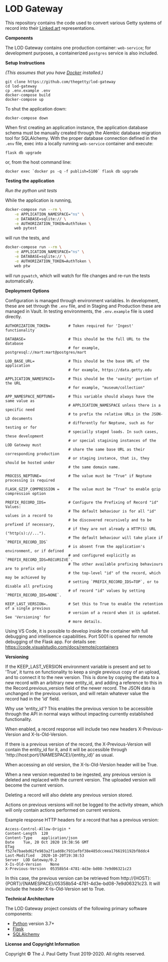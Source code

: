 # LOD Gateway

This repository contains the code used to convert various Getty systems of record into their [Linked.art](http://www.linked.art) representations.

**Components**

The LOD Gateway contains one production container: `web-service`; for development purposes, a containerized `postgres` service is also included.

**Setup Instructions**

_(This assumes that you have [Docker](https://www.docker.com/products/docker-desktop) installed.)_

    git clone https://github.com/thegetty/lod-gateway
    cd lod-gateway
    cp .env.example .env
    docker-compose build
    docker-compose up

To shut the application down:

    docker-compose down

When first creating an application instance, the application database schema must be manually created through the Alembic database migration tool for SQLAlchemy. With the proper database connection defined in the `.env` file, exec into a locally running `web-service` container and execute:

    flask db upgrade

or, from the host command line:

    docker exec `docker ps -q -f publish=5100` flask db upgrade

**Testing the application**

_Run the python unit tests_

While the application is running,

```bash
docker-compose run --rm \
    -e APPLICATION_NAMESPACE="ns" \
    -e DATABASE=sqlite:// \
    -e AUTHORIZATION_TOKEN=AuthToken \
    web pytest
```
will run the tests, and

```bash
docker-compose run --rm \
    -e APPLICATION_NAMESPACE="ns" \
    -e DATABASE=sqlite:// \
    -e AUTHORIZATION_TOKEN=AuthToken \
    web ptw
```

will run `pywatch`, which will watch for file changes and re-run the tests automatically.


**Deployment Options**

Configuration is managed through environment variables.  In development, these are set through the `.env` file, and in Staging and Production these are managed in Vault.  In testing environments, the `.env.example` file is used directly.

```
AUTHORIZATION_TOKEN=        # Token required for 'Ingest' functionality

DATABASE=                   # This should be the full URL to the database
                            # for example, postgresql://mart:mart@postgres/mart

LOD_BASE_URL=               # This should be the base URL of the application
                            # for example, https://data.getty.edu

APPLICATION_NAMESPACE=      # This should be the 'vanity' portion of the URL
                            # for example, "museum/collection"

APP_NAMESPACE_NEPTUNE=      # This variable should always have the same value as
                            # APPLICATION_NAMESPACE unless there is a specific need
                            # to prefix the relative URLs in the JSON-LD documents
                            # differently for Neptune, such as for testing or for
                            # specially staged loads. In such cases, these development
                            # or special stagining instances of the LOD Gateway must
                            # share the same base URL as their corresponding production
                            # or staging instance, that is, they should be hosted under
                            # the same domain name.

PROCESS_NEPTUNE=            # The value must be "True" if Neptune processing is required

FLASK_GZIP_COMPRESSION =    # The value must be "True" to enable gzip compression option

PREFIX_RECORD_IDS=          # Configure the Prefixing of Record "id" Values:
                            # The default behaviour is for all "id" values in a record to
                            # be discovered recursively and to be prefixed if necessary,
                            # if they are not already a HTTP(S) URL ("http(s)://...").
                            # The default behaviour will take place if `PREFIX_RECORD_IDS`
                            # is absent from the application's environment, or if defined
                            # and configured explicitly as `PREFIX_RECORD_IDS=RECURSIVE`.
                            # The other available prefixing behaviours are to prefix only
                            # the top-level "id" of the record, which may be achieved by
                            # setting `PREFIX_RECORD_IDS=TOP`, or to disable all prefixing
                            # of record "id" values by setting `PREFIX_RECORD_IDS=NONE`.

KEEP_LAST_VERSION=.         # Set this to True to enable the retention of a single previous
                            # version of a record when it is updated. See 'Versioning' for
                            # more details.
```

Using VS Code, it is possible to develop inside the container with full debugging and intellisence capabilities. Port 5001 is opened for remote debugging of the Flask app. For details see: https://code.visualstudio.com/docs/remote/containers

**Versioning**

If the KEEP_LAST_VERSION environment variable is present and set to 'True', it turns on functionality to keep a single previous copy of an upload, and to connect it to the new version. This is done by copying the data to a new record with an arbitrary new entity_id, and adding a reference to this in the Record.previous_version field of the newer record. The JSON data is unchanged in the previous verison, and will retain whatever value the record had in the 'id' field.

Why use 'entity_id'?
This enables the previous version to be accessible through the API in normal ways without impacting currently established functionality.

When enabled, a record response will include two new headers X-Previous-Version and X-Is-Old-Version.

If there is a previous version of the record, the X-Previous-Version will contain the entity_id for it, and it will be accessible through 'http://host:port/{NAMESPACE}/{entity_id}' as usual.

When accessing an old version, the X-Is-Old-Version header will be True.

When a new version requested to be ingested, any previous version is deleted and replaced with the current version.
The uploaded version will become the current version.

Deleting a record will also delete any previous version stored.

Actions on previous versions will not be logged to the activity stream, which will only contain actions performed on
current versions.

Example response HTTP headers for a record that has a previous version:

    Access-Control-Allow-Origin *
    Content-Length  120
    Content-Type    application/json
    Date    Tue, 20 Oct 2020 19:38:56 GMT
    ETag    f527e7baebd62fe983a2f1add8c7931efbf38e485dcceea1766191192bf8ddc4
    Last-Modified   2020-10-20T19:38:53
    Server  LOD Gateway/0.2
    X-Is-Old-Version    None
    X-Previous-Version  05358b54-4781-4d3e-bd08-7e9d06321c23

In this case, the previous version can be retrieved from http://{HOST}:{PORT}/{NAMESPACE}/05358b54-4781-4d3e-bd08-7e9d06321c23. It will include the header X-Is-Old-Version set to True.

**Technical Architecture**

The LOD Gateway project consists of the following primary software components:

- [Python](https://www.python.org) version 3.7+
- [Flask](http://flask.pocoo.org)
- [SQLAlchemy](https://www.sqlalchemy.org)


**License and Copyright Information**

Copyright © The J. Paul Getty Trust 2019-2020. All rights reserved.
